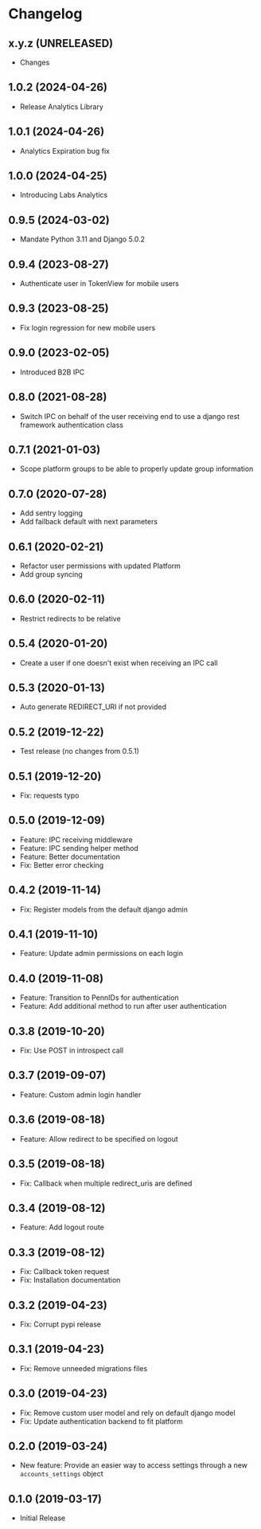 Changelog
=========

x.y.z (UNRELEASED)
------------------
* Changes

1.0.2 (2024-04-26)
------------------
* Release Analytics Library

1.0.1 (2024-04-26)
------------------
* Analytics Expiration bug fix

1.0.0 (2024-04-25)
------------------
* Introducing Labs Analytics

0.9.5 (2024-03-02)
------------------
* Mandate Python 3.11 and Django 5.0.2

0.9.4 (2023-08-27)
------------------
* Authenticate user in TokenView for mobile users

0.9.3 (2023-08-25)
------------------
* Fix login regression for new mobile users

0.9.0 (2023-02-05)
------------------
* Introduced B2B IPC

0.8.0 (2021-08-28)
------------------
* Switch IPC on behalf of the user receiving end to use a django rest framework authentication class

0.7.1 (2021-01-03)
------------------
* Scope platform groups to be able to properly update group information

0.7.0 (2020-07-28)
------------------
* Add sentry logging
* Add failback default with next parameters

0.6.1 (2020-02-21)
------------------
* Refactor user permissions with updated Platform
* Add group syncing

0.6.0 (2020-02-11)
------------------
* Restrict redirects to be relative

0.5.4 (2020-01-20)
------------------
* Create a user if one doesn't exist when receiving an IPC call

0.5.3 (2020-01-13)
------------------
* Auto generate REDIRECT_URI if not provided

0.5.2 (2019-12-22)
------------------
* Test release (no changes from 0.5.1)

0.5.1 (2019-12-20)
------------------
* Fix: requests typo

0.5.0 (2019-12-09)
------------------
* Feature: IPC receiving middleware
* Feature: IPC sending helper method
* Feature: Better documentation
* Fix: Better error checking

0.4.2 (2019-11-14)
------------------
* Fix: Register models from the default django admin

0.4.1 (2019-11-10)
------------------
* Feature: Update admin permissions on each login

0.4.0 (2019-11-08)
------------------
* Feature: Transition to PennIDs for authentication
* Feature: Add additional method to run after user authentication

0.3.8 (2019-10-20)
------------------
* Fix: Use POST in introspect call

0.3.7 (2019-09-07)
------------------
* Feature: Custom admin login handler

0.3.6 (2019-08-18)
------------------
* Feature: Allow redirect to be specified on logout

0.3.5 (2019-08-18)
------------------
* Fix: Callback when multiple redirect_uris are defined

0.3.4 (2019-08-12)
------------------
* Feature: Add logout route

0.3.3 (2019-08-12)
------------------
* Fix: Callback token request
* Fix: Installation documentation

0.3.2 (2019-04-23)
------------------
* Fix: Corrupt pypi release

0.3.1 (2019-04-23)
------------------
* Fix: Remove unneeded migrations files

0.3.0 (2019-04-23)
------------------
* Fix: Remove custom user model and rely on default django model
* Fix: Update authentication backend to fit platform

0.2.0 (2019-03-24)
------------------
* New feature: Provide an easier way to access settings through a new `accounts_settings` object

0.1.0 (2019-03-17)
------------------
* Initial Release
